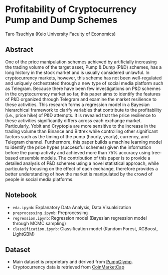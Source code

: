 # Profitability of Cryptocurrency Pump and Dump Schemes
Taro Tsuchiya (Keio University Faculty of Economics)

## Abstract

One of the price manipulation schemes achieved by artificially increasing the trading volume of the target asset, Pump & Dump (P&D) schemes, has a long history in the stock market and is usually considered unlawful. In cryptocurrency markets, however, this scheme has not been well-regulated and uniquely orchestrated through a new type of social media platform such as Telegram. Because there have been few investigations on P\&D schemes in the cryptocurrency market so far, this paper aims to identify the features of P\&D organized through Telegram and examine the market resilience to these activities. This research forms a regression model in a Bayesian hierarchical framework to clarify variables that contribute to the profitability (i.e., price hike) of P\&D attempts. It is revealed that the price resilience to these activities significantly differs across each exchange market. Particularly, Yobit and Cryptopia are more sensitive to the increase in the trading volume than Binance and Bittrex while controlling other significant factors such as the timing of the pump (hourly, yearly), currency, and Telegram channel. Furthermore, this paper builds a machine learning model to identify the price hypes (successful schemes) given the information before the pump activity and achieved more than 75% accuracy using tree-based ensemble models. The contribution of this paper is to provide a detailed analysis of P&D schemes using a novel statistical approach, while particularly focusing on the effect of each exchange, therefore provides a better understanding of how the market is manipulated by the crowd of people in social media platforms.

## Notebook

+ `eda.ipynb`: Explanatory Data Analysis, Data Visualsization
+ `preprocessing.ipynb`: Preprocessing 
+ `regression.ipynb`: Regression model (Bayesian regression model through MCMC sampling)
+ `classification.ipynb`: Classification model (Random Forest, XGBoost, LightGBM)

 ## Dataset 

+ Main dataset is proprietary and derived from [PumpOlymp](https://pumpolymp.com/).  
+ Cryptocurrency data is retrieved from [CoinMarketCap](https://coinmarketcap.com/)



